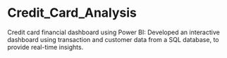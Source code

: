 # Credit_Card_Analysis
Credit card financial dashboard using Power BI: Developed an interactive dashboard using transaction and customer data from a SQL database, to provide real-time insights.
